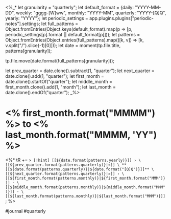 <%_*
let granularity = "quarterly";
let default_format = {daily: "YYYY-MM-DD", weekly: "gggg-[W]ww", monthly: "YYYY-MM", quarterly: "YYYY-[Q]Q", yearly: "YYYY"};
let periodic_settings = app.plugins.plugins["periodic-notes"].settings;
let full_patterns = Object.fromEntries(Object.keys(default_format).map(p => [p, periodic_settings[p].format || default_format[p]]));
let patterns = Object.fromEntries(Object.entries(full_patterns).map(([k, v]) => [k, v.split("/").slice(-1)[0]]));
let date = moment(tp.file.title, patterns[granularity]);

tp.file.move(date.format(full_patterns[granularity]));

let prev_quarter = date.clone().subtract(1, "quarter");
let next_quarter = date.clone().add(1, "quarter");
let first_month = date.clone().startOf("quarter");
let middle_month = first_month.clone().add(1, "month");
let last_month = date.clone().endOf("quarter");
_%>
# <% first_month.format("MMMM") %> to <% last_month.format("MMMM, 'YY") %>

<%*
tR += `> [!hint] [[${date.format(patterns.yearly)}]] › \
[[${prev_quarter.format(patterns.quarterly)}|«]] \
**[[${date.format(patterns.quarterly)}|${date.format("[Q]Q")}]]** \
[[${next_quarter.format(patterns.quarterly)}|»]] › \
[[${first_month.format(patterns.monthly)}|${first_month.format("MMM")}]] · \
[[${middle_month.format(patterns.monthly)}|${middle_month.format("MMM")}]] · \
[[${last_month.format(patterns.monthly)}|${last_month.format("MMM")}]]`;
%>

#journal #quarterly

